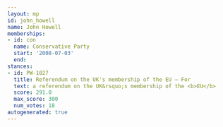 ```yaml
---
layout: mp
id: john_howell
name: John Howell
memberships:
- id: con
  name: Conservative Party
  start: '2008-07-03'
  end: 
stances:
- id: PW-1027
  title: Referendum on the UK's membership of the EU — For
  text: a referendum on the UK&rsquo;s membership of the <b>EU</b>
  score: 291.0
  max_score: 300
  num_votes: 18
autogenerated: true
---
```

